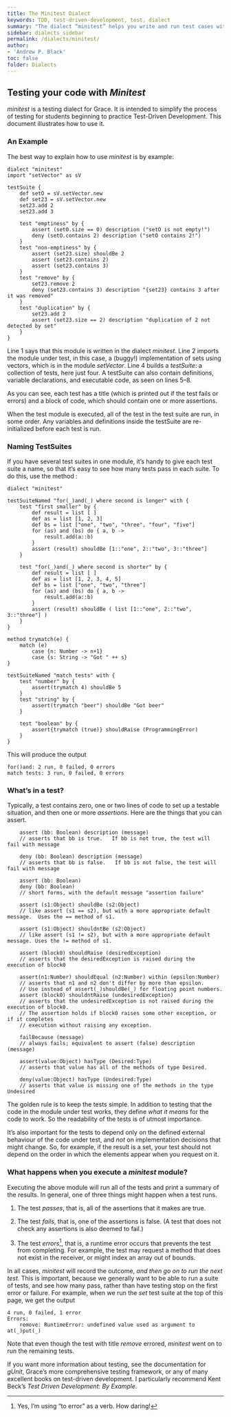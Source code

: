 ```yaml
---
title: The Minitest Dialect
keywords: TDD, test-driven-development, test, dialect
summary: "The dialect “minitest” helps you write and run test cases with low overhead.  It supports the practice of test-driven development (TDD)."  
sidebar: dialects_sidebar
permalink: /dialects/minitest/
author:
- 'Andrew P. Black'
toc: false
folder: Dialects
---
```



## Testing your code with _Minitest_


*minitest* is a testing dialect for Grace. It is intended to simplify
the process of testing for students beginning to practice Test-Driven
Development. This document illustrates how to use it.

### An Example


The best way to explain how to use *minitest* is by example:

    dialect "minitest"
    import "setVector" as sV

    testSuite {
        def setO = sV.setVector.new
        def set23 = sV.setVector.new
        set23.add 2
        set23.add 3

        test "emptiness" by {
            assert (setO.size == 0) description ("setO is not empty!")
            deny (setO.contains 2) description ("setO contains 2!")
        }
        test "non-emptiness" by {
            assert (set23.size) shouldBe 2
            assert (set23.contains 2)
            assert (set23.contains 3)
        }
        test "remove" by {
            set23.remove 2
            deny (set23.contains 3) description "{set23} contains 3 after it was removed"
        }
        test "duplication" by {
            set23.add 2
            assert (set23.size == 2) description "duplication of 2 not detected by set"
        }
    }

Line 1 says that this module is written in the dialect *minitest*. Line
2 imports the module under test, in this case, a (buggy!) implementation
of sets using vectors, which is in the module *setVector*. Line 4 builds
a *testSuite*: a collection of tests, here just four. A testSuite can
also contain definitions, variable declarations, and executable code, as
seen on lines 5–8.

As you can see, each test has a title (which is printed out if the test
fails or errors) and a block of code, which should contain one or more
assertions.

When the test module is executed, all of the test in the test suite are
run, in some order. Any variables and definitions inside the testSuite
are re-initialized before each test is run.

### Naming TestSuites


If you have several test suites in one module, it’s handy to give each
test suite a name, so that it’s easy to see how many tests pass in each
suite. To do this, use the method :

    dialect "minitest"

    testSuiteNamed "for(_)and(_) where second is longer" with {
        test "first smaller" by {
            def result = list [ ]
            def as = list [1, 2, 3]
            def bs = list ["one", "two", "three", "four", "five"]
            for (as) and (bs) do { a, b ->
                result.add(a::b)
            }
            assert (result) shouldBe [1::"one", 2::"two", 3::"three"]
        }

        test "for(_)and(_) where second is shorter" by {
            def result = list [ ]
            def as = list [1, 2, 3, 4, 5]
            def bs = list ["one", "two", "three"]
            for (as) and (bs) do { a, b ->
                result.add(a::b)
            }
            assert (result) shouldBe ( list [1::"one", 2::"two", 3::"three"] )
        }
    }

    method trymatch(e) {
        match (e)
            case {n: Number -> n+1}
            case {s: String -> "Got " ++ s}
    }

    testSuiteNamed "match tests" with {
        test "number" by {
            assert(trymatch 4) shouldBe 5
        }
        test "string" by {
            assert(trymatch "beer") shouldBe "Got beer"
        }

        test "boolean" by {
            assert{trymatch (true)} shouldRaise (ProgrammingError)
        }
    }

This will produce the output

    for()and: 2 run, 0 failed, 0 errors
    match tests: 3 run, 0 failed, 0 errors

### What’s in a test?


Typically, a test contains zero, one or two lines of code to set up a
testable situation, and then one or more *assertions*. Here are the
things that you can assert.


        assert (bb: Boolean) description (message)
        // asserts that bb is true.   If bb is not true, the test will fail with message

        deny (bb: Boolean) description (message)
        // asserts that bb is false.   If bb is not false, the test will fail with message

        assert (bb: Boolean)
        deny (bb: Boolean)
        // short forms, with the default message "assertion failure"

        assert (s1:Object) shouldBe (s2:Object)
        // like assert (s1 == s2), but with a more appropriate default message.  Uses the == method of s1.

        assert (s1:Object) shouldntBe (s2:Object)
        // like assert (s1 != s2), but with a more appropriate default message. Uses the != method of s1.

        assert (block0) shouldRaise (desiredException)
        // asserts that the desiredException is raised during the execution of block0

        assert(n1:Number) shouldEqual (n2:Number) within (epsilon:Number)
        // asserts that n1 and n2 don't differ by more than epsilon.
        // Use instead of assert(_)shouldBe(_) for floating point numbers.
        assert (block0) shouldntRaise (undesiredException)
        // asserts that the undesiredException is not raised during the execution of block0.
        // The assertion holds if block0 raises some other exception, or if it completes
        // execution without raising any exception.

        failBecause (message)
        // always fails; equivalent to assert (false) description (message)

        assert(value:Object) hasType (Desired:Type)
        // asserts that value has all of the methods of type Desired.

        deny(value:Object) hasType (Undesired:Type)
        // asserts that value is missing one of the methods in the type Undesired

The golden rule is to keep the tests simple. In addition to testing that
the code in the module under test works, they define *what it means* for
the code to work. So the readability of the tests is of utmost
importance.

It’s also important for the tests to depend only on the defined external
behaviour of the code under test, and *not* on implementation decisions
that might change. So, for example, if the result is a set, your test
should not depend on the order in which the elements appear when you
request on it.

### What happens when you execute a *minitest* module?


Executing the above module will run all of the tests and print a summary
of the results. In general, one of three things might happen when a test
runs.

1.  The test *passes*, that is, all of the assertions that it makes
    are true.

2.  The test *fails*, that is, one of the assertions is false. (A test that
    does not check any assertions is also deemed to fail.)

3.  The test *errors*[^1], that is, a runtime error occurs that prevents
    the test from completing. For example, the test may request a method
    that does not exist in the receiver, or might index an array out
    of bounds.

In all cases, *minitest* will record the outcome, *and then go on to run
the next test*. This is important, because we generally want to be able
to run a suite of tests, and see how many pass, rather than have testing
stop on the first error or failure. For example, when we run the _set_
test suite at the top of this page, we get the output

    4 run, 0 failed, 1 error
    Errors:
        remove: RuntimeError: undefined value used as argument to at(_)put(_)

Note that even though the test with title *remove* errored, *minitest*
went on to run the remaining tests.

If you want more information about testing, see the documentation for
*gUnit*, Grace’s more comprehensive testing framework, or any of many
excellent books on test-driven development. I particularly recommend
Kent Beck’s *Test Driven Development: By Example*.

[^1]: Yes, I’m using “to error” as a verb. How daring!
